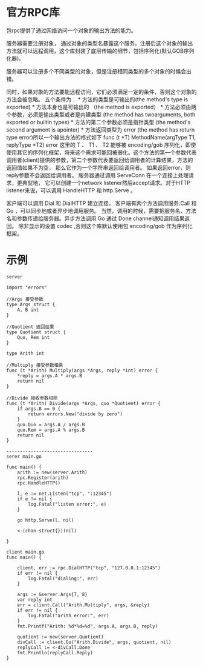 # 官方RPC库
包rpc提供了通过网络访问一个对象的输出方法的能力。

服务器需要注册对象， 通过对象的类型名暴露这个服务。注册后这个对象的输出方法就可以远程调用，这个库封装了底层传输的细节，包括序列化(默认GOB序列化器)。

服务器可以注册多个不同类型的对象，但是注册相同类型的多个对象的时候会出错。

同时，如果对象的方法要能远程访问，它们必须满足一定的条件，否则这个对象的方法会被忽略。
五个条件为：
    * 方法的类型是可输出的(the method's type is exported)
    * 方法本身也是可输出的 （the method is exported）
    * 方法必须由两个参数，必须是输出类型或者是内建类型 (the method has twoarguments, both exported or builtin types)
    * 方法的第二个参数必须是指针类型 (the method's second argument is apointer)
    * 方法返回类型为 error (the method has return type error)所以一个输出方法的格式如下
    func (t *T) MethodName(argType T1, replyType *T2) error
这里的 T 、 T1 、 T2 能够被 encoding/gob 序列化，即使使用其它的序列化框架，将来这个需求可能回被弱化。这个方法的第一个参数代表调用者(client)提供的参数，第二个参数代表要返回给调用者的计算结果，方法的返回值如果不为空， 那么它作为一个字符串返回给调用者。
如果返回error，则reply参数不会返回给调用者。
服务器通过调用 ServeConn 在一个连接上处理请求，更典型地， 它可以创建一个network listener然后accept请求。对于HTTP listener来说，可以调用 HandleHTTP 和 http.Serve 。

客户端可以调用 Dial 和 DialHTTP 建立连接。 客户端有两个方法调用服务:Call 和 Go ，可以同步地或者异步地调用服务。
当然，调用的时候，需要把服务名、方法名和参数传递给服务器。异步方法调用 Go 通过 Done channel通知调用结果返回。
除非显示的设置 codec ,否则这个库默认使用包 encoding/gob 作为序列化框架。

# 示例
```
server

import "errors"

//Args 接受参数
type Args struct {
	A, B int
}

//Quotient 返回结果
type Quotient struct {
	Quo, Rem int
}

type Arith int

//Multiply 接受参数相乘
func (t *Arith) Multiply(args *Args, reply *int) error {
	*reply = args.A * args.B
	return nil
}

//Divide 接收参数相除
func (t *Arith) Divide(args *Args, quo *Quotient) error {
	if args.B == 0 {
		return errors.New("divide by zero")
	}
	quo.Quo = args.A / args.B
	quo.Rem = args.A % args.B
	return nil
}

--------------------------------
serer main.go

func main() {
	arith := new(server.Arith)
	rpc.Register(arith)
	rpc.HandleHTTP()
	
	l, e := net.Listen("tcp", ":12345")
	if e != nil {
		log.Fatal("listen error:", e)
	}
	
	go http.Serve(l, nil)
	
	<-(chan struct{})(nil)
	
}

client main.go
func main() {
	
	client, err := rpc.DialHTTP("tcp", "127.0.0.1:12345")
	if err != nil {
		log.Fatal("dialing:", err)
	}
	
	args := &server.Args{7, 8}
	var reply int
	err = client.Call("Arith.Multiply", args, &reply)
	if err != nil {
		log.Fatal("arith error:", err)
	}
	fmt.Printf("Arith: %d*%d=%d", args.A, args.B, reply)
	
	quotient := new(server.Quotient)
	divCall := client.Go("Arith.Divide", args, quotient, nil)
	replyCall := <-divCall.Done
	fmt.Println(replyCall.Reply)
}
```
